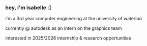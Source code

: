 ### hey, i'm isabelle :] <br/>

i'm a 3rd year computer engineering at the university of waterloo <br/>

currently @ autodesk as an intern on the graphics team <br/>

interested in 2025/2026 internship & research opportunities <br/>
